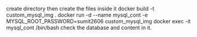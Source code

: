 create directory then create the files inside it
docker build -t custom_mysql_img .
docker run -d --name mysql_cont -e MYSQL_ROOT_PASSWORD=sumit2606 custom_mysql_img
docker exec -it mysql_cont /bin/bash
check the database and content in it.
